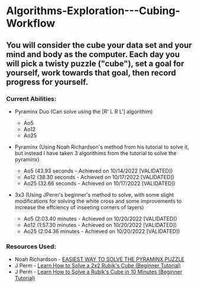# Algorithms-Exploration---Cubing-Workflow
## You will consider the cube your data set and your mind and body as the computer. Each day you will pick a twisty puzzle ("cube"), set a goal for yourself, work towards that goal, then record progress for yourself.

### __Current Abilities:__
- Pyraminx Duo (Can solve using the [R' L R L'] algorithim)
  + Ao5
  + Ao12
  + Ao25

- Pyraminx (Using Noah Richardson's method from his tutorial to solve it, but instead I have taken 3 algorithims from the tutorial to solve the pyraminx)
  + Ao5 (43.93 seconds - Achieved on 10/14/2022 [VALIDATED])
  + Ao12 (38.30 seconds - Achieved on 10/17/2022 [VALIDATED])
  + Ao25 (32.66 seconds - Achieved on 10/17/2022 [VALIDATED])
  
- 3x3 (Using JPerm's beginner's method to solve, with some slight modifications for solving the white cross and some improvements to increase the effciency of inseeting corners of layers)
  + Ao5 (2:03.40 minutes - Achieved on 10/20/2022 [VALIDATED])
  + Ao12 (1:57.30 minutes - Achieved on 10/20/2022 [VALIDATED])
  + Ao25 (2:04.36 minutes - Achieved on 10/20/2022 [VALIDATED])

### __Resources Used:__
- Noah Richardson - [EASIEST WAY TO SOLVE THE PYRAMINX PUZZLE](https://www.youtube.com/watch?v=2H0FUvaaUsI)
- J Perm - [Learn How to Solve a 2x2 Rubik's Cube (Beginner Tutorial)](https://www.youtube.com/watch?v=GANnG5a19kg)
- J Perm - [Learn How to Solve a Rubik's Cube in 10 Minutes (Beginner Tutorial)](https://www.youtube.com/watch?v=7Ron6MN45LY)

